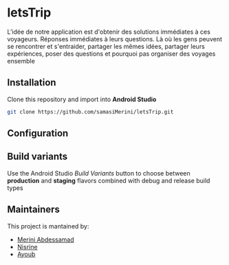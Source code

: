 # letsTrip

L’idée de notre application est d'obtenir des solutions immédiates à ces voyageurs. Réponses immédiates à leurs questions. Là où les gens peuvent se rencontrer et s'entraider, partager les mêmes idées, partager leurs expériences, poser des questions et pourquoi pas organiser des voyages ensemble
## Installation
Clone this repository and import into **Android Studio**
```bash
git clone https://github.com/samasiMerini/letsTrip.git
```

## Configuration

## Build variants
Use the Android Studio *Build Variants* button to choose between **production** and **staging** flavors combined with debug and release build types



## Maintainers
This project is mantained by:
* [Merini Abdessamad](http://github.com/samasiMerini)
* [Nisrine](https://github.com/NisrineBL)
* [Ayoub](https://github.com/devLaaziz)


